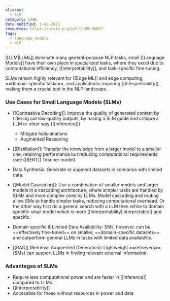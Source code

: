 ```yaml
---
aliases:
  - SLM
category: LANG
date modified: 1-08-2025
resources: https://arxiv.org/pdf/2409.06857
tags:
  - language_models
  - NLP
---
```

[[LLM|LLMs]] dominate many general-purpose NLP tasks, small [[Language Models]] have their own place in specialized tasks, where they excel due to computational efficiency, [[Interpretability]], and task-specific fine-tuning. 

SLMs remain highly relevant for [[Edge ML]] and edge computing, ==domain-specific tasks==, and applications requiring [[Interpretability]], making them a crucial tool in the NLP landscape.

### Use Cases for Small Language Models (SLMs)

- [[Contrastive Decoding]]: Improve the quality of generated content by filtering out low-quality outputs, by having a SLM guide and critique a LLM or other way ([[inference]])
	- Mitigate hallucinations
	- Augmented Reasoning
	  
- [[Distillation]]: Transfer the knowledge from a larger model to a smaller one, retaining performance but reducing computational requirements (see [[BERT]] Teacher model).
  
- Data Synthesis: Generate or augment datasets in scenarios with limited data.
  
- [[Model Cascading]]: Use a combination of smaller models and larger models in a cascading architecture, where simpler tasks are handled by SLMs and more complex ones by LLMs. Model cascading and routing allow SMs to handle simpler tasks, reducing computational overhead. Or the other way first do a general search with a LLM then refine to domain specific small model which is more [[Interpretability|interpretable]] and specific.
  
- Domain specific & Limited Data Availability: SMs, however, can be ==effectively fine-tuned== on smaller, ==domain-specific datasets== and outperform general LLMs in tasks with limited data availability.
  
- [[RAG]] (Retrieval Augmented Generation): Lightweight ==retrievers== (SMs) can support LLMs in finding relevant external information.

### Advantages of SLMs

- Require less computational power and are faster in [[inference]] compared to LLMs.
- [[Interpretability]]
- Accessible for those without resources in power and data



